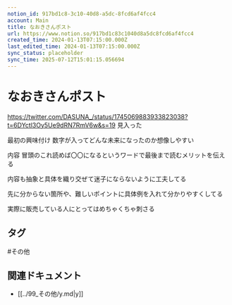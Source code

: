 ```yaml
---
notion_id: 917bd1c8-3c10-40d8-a5dc-8fcd6af4fcc4
account: Main
title: なおきさんポスト
url: https://www.notion.so/917bd1c83c1040d8a5dc8fcd6af4fcc4
created_time: 2024-01-13T07:15:00.000Z
last_edited_time: 2024-01-13T07:15:00.000Z
sync_status: placeholder
sync_time: 2025-07-12T15:01:15.056694
---
```

# なおきさんポスト


https://twitter.com/DASUNA_/status/1745069883933823038?t=6DYctl3Oy5Ue9dRN7RmV6w&s=19
見入った

最初の興味付け
数字が入ってどんな未来になったのか想像しやすい

内容
冒頭のこれ読めば〇〇になるというワードで最後まで読むメリットを伝える

内容も抽象と具体を織り交ぜて迷子にならないように工夫してる

先に分からない箇所や、難しいポイントに具体例を入れて分かりやすくしてる

実際に販売している人にとってはめちゃくちゃ刺さる



## タグ

#その他 

## 関連ドキュメント

- [[../99_その他/y.md|y]]
